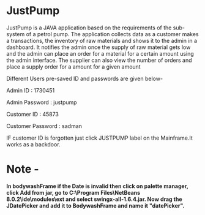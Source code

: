 # JustPump
JustPump is a JAVA application based on the requirements of the sub-system of a petrol pump. The application collects data as a customer makes a transactions, the inventory of raw materials and shows it to the admin in a dashboard. It notifies the admin once the supply of raw material gets low and the admin can place an order for a material for a certain amount using the admin interface. The supplier can also view the number of orders and place a supply order for a amount for a given amount 

Different Users pre-saved ID and passwords are given below-

Admin ID : 1730451

Admin Password : justpump

Customer ID : 45873

Customer Password : sadman

IF customer ID is forgotten just click JUSTPUMP label on the Mainframe.It works as a backdoor.

<h1>Note - </h1>
<b>
In bodywashFrame if the Date is invalid then click on palette manager, click Add from jar, go to C:\Program Files\NetBeans 8.0.2\ide\modules\ext and select swingx-all-1.6.4.jar. Now drag the JDatePicker and add it to BodywashFrame and name it "datePicker".</b>
